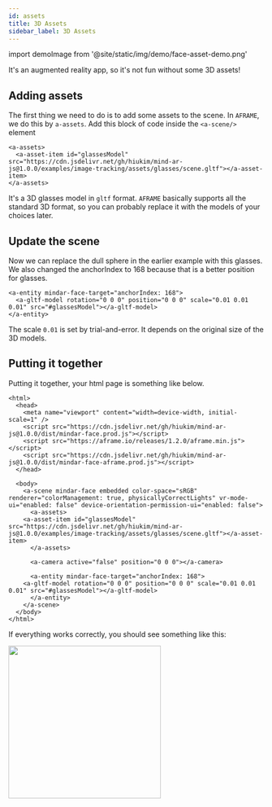 ```yaml
---
id: assets 
title: 3D Assets 
sidebar_label: 3D Assets 
---
```


import demoImage from '@site/static/img/demo/face-asset-demo.png'

It's an augmented reality app, so it's not fun without some 3D assets!

## Adding assets
The first thing we need to do is to add some assets to the scene. In `AFRAME`, we do this by `a-assets`. Add this block of code inside the `<a-scene/>` element

```
<a-assets>
  <a-asset-item id="glassesModel" src="https://cdn.jsdelivr.net/gh/hiukim/mind-ar-js@1.0.0/examples/image-tracking/assets/glasses/scene.gltf"></a-asset-item>
</a-assets>
```

It's a 3D glasses model in `gltf` format. `AFRAME` basically supports all the standard 3D format, so you can probably replace it with the models of your choices later. 

## Update the scene
Now we can replace the dull sphere in the earlier example with this glasses. We also changed the anchorIndex to 168 because that is a better position for glasses.

```
<a-entity mindar-face-target="anchorIndex: 168">
  <a-gltf-model rotation="0 0 0" position="0 0 0" scale="0.01 0.01 0.01" src="#glassesModel"></a-gltf-model>
</a-entity>
```

The scale `0.01` is set by trial-and-error. It depends on the original size of the 3D models.

## Putting it together

Putting it together, your html page is something like below.

```
<html>
  <head>
    <meta name="viewport" content="width=device-width, initial-scale=1" />
    <script src="https://cdn.jsdelivr.net/gh/hiukim/mind-ar-js@1.0.0/dist/mindar-face.prod.js"></script>
    <script src="https://aframe.io/releases/1.2.0/aframe.min.js"></script>
    <script src="https://cdn.jsdelivr.net/gh/hiukim/mind-ar-js@1.0.0/dist/mindar-face-aframe.prod.js"></script>
  </head>

  <body>
    <a-scene mindar-face embedded color-space="sRGB" renderer="colorManagement: true, physicallyCorrectLights" vr-mode-ui="enabled: false" device-orientation-permission-ui="enabled: false">
      <a-assets>
	<a-asset-item id="glassesModel" src="https://cdn.jsdelivr.net/gh/hiukim/mind-ar-js@1.0.0/examples/image-tracking/assets/glasses/scene.gltf"></a-asset-item>
      </a-assets>

      <a-camera active="false" position="0 0 0"></a-camera>

      <a-entity mindar-face-target="anchorIndex: 168">
	<a-gltf-model rotation="0 0 0" position="0 0 0" scale="0.01 0.01 0.01" src="#glassesModel"></a-gltf-model>
      </a-entity>
    </a-scene>
  </body>
</html>
```

If everything works correctly, you should see something like this:

<img src={demoImage} width="300" />
